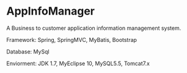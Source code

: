 # AppInfoManager

A Business to customer application information management system.


Framework: Spring, SpringMVC, MyBatis, Bootstrap

Database: MySql

Enviorment: JDK 1.7, MyEclipse 10, MySQL5.5, Tomcat7.x
